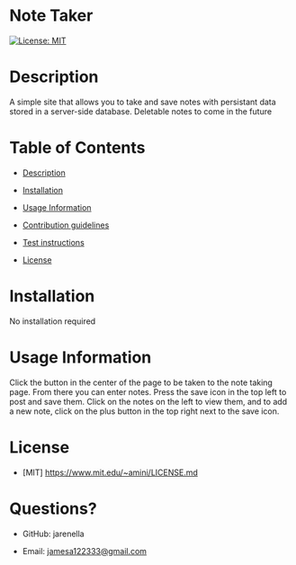 # Note Taker

[![License: MIT](https://img.shields.io/badge/License-MIT-yellow.svg)](https://opensource.org/licenses/MIT)

# Description

A simple site that allows you to take and save notes with persistant data stored in a server-side database. Deletable notes to come in the future

# Table of Contents

- [Description](#Description)

- [Installation](#Installation)

- [Usage Information](#Usage-Information)

- [Contribution guidelines](#Contribution-guidelines)

- [Test instructions](#Test-instructions)

- [License](#License)

# Installation

No installation required

# Usage Information

Click the button in the center of the page to be taken to the note taking page. From there you can enter notes. Press the save icon in the top left to post and save them. Click on the notes on the left to view them, and to add a new note, click on the plus button in the top right next to the save icon.

# License
    
- [MIT] https://www.mit.edu/~amini/LICENSE.md


# Questions?

- GitHub: jarenella

- Email: jamesa122333@gmail.com


